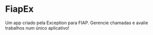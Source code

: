 # FiapEx
Um app criado pela Exception para FIAP.
Gerencie chamadas e avalie trabalhos num único aplicativo!
